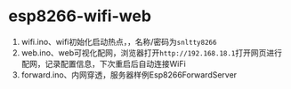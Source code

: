 # esp8266-wifi-web

1. wifi.ino、wifi初始化启动热点，，名称/密码为`snltty8266`
2. web.ino、web可视化配网，浏览器打开`http://192.168.18.1`打开网页进行配网，记录配置信息，下次重启后自动连接WiFi
3. forward.ino、内网穿透，服务器样例Esp8266ForwardServer
